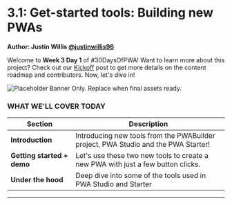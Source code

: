 # 3.1: Get-started tools: Building new PWAs

**Author: Justin Willis [@justinwillis96](https://twitter.com/Justinwillis96)**

Welcome to **Week 3 Day 1** of #30DaysOfPWA! Want to learn more about this project? Check out our [Kickoff](../kickoff.md) post to get more details on the content roadmap and contributors. Now, let's dive in!

![Placeholder Banner Only. Replace when final assets ready.](_media/week3-placeholder.jpg)

### WHAT WE'LL COVER TODAY

| Section | Description |
| ------- | ----------- |
| **Introduction** | Introducing new tools from the PWABuilder project, PWA Studio and the PWA Starter! |
| **Getting started + demo** |Let's use these two new tools to create a new PWA with just a few button clicks.  |
| **Under the hood** | Deep dive into some of the tools used in PWA Studio and Starter|

---

